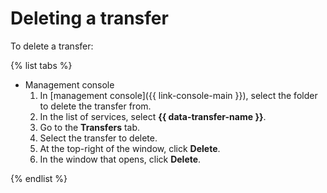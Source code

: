 # Deleting a transfer

To delete a transfer:

{% list tabs %}

- Management console
  1. In [management console]({{ link-console-main }}), select the folder to delete the transfer from.
  1. In the list of services, select **{{ data-transfer-name }}**.
  1. Go to the **Transfers** tab.
  1. Select the transfer to delete.
  1. At the top-right of the window, click **Delete**.
  1. In the window that opens, click **Delete**.

{% endlist %}

